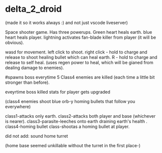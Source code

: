 # delta_2_droid

(made it so it works always :) and not just vscode liveserver)

Space shooter game.
Has three powerups.
Green heart heals earth.
blue heart heals player.
lightning activates fan-blade killer from player (it will be obvious).

wasd for movement.
left click to shoot.
right click - hold to charge and release to shoot healing bullet which can heal earth.
R - hold to charge and release to self heal.
(uses regen power to heal, which will be gianed from dealing damage to enemies).

#spawns boss everytime 5 Class4 enemies are killed
(each time a little bit stronger than before).



eveyrtime boss killed stats for player gets upgraded

(class4 enemies shoot blue orb-y homing bullets that follow you everywhere)

class1-attacks only earth.
class2-attacks both player and base (whichever is nearer).
class3-parasite-leeches onto earth draining earth's health .
class4-homing bullet class-shootas a homing bullet at player.


did not add:
  sound
  home turret
  
  (home base seemed unkillable without the turret in the first place-)

